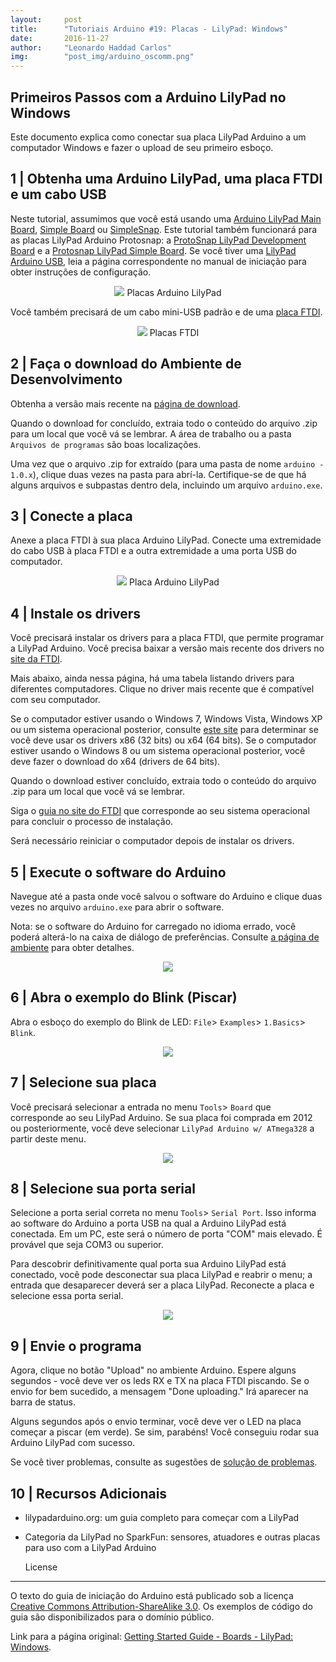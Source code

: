 ```yaml
---
layout:     post
title:      "Tutoriais Arduino #19: Placas - LilyPad: Windows"
date:       2016-11-27
author:     "Leonardo Haddad Carlos"
img:        "post_img/arduino_oscomm.png"
---
```


## Primeiros Passos com a Arduino LilyPad no Windows

Este documento explica como conectar sua placa LilyPad Arduino a um computador Windows e fazer o upload de seu primeiro esboço.

## 1 | Obtenha uma Arduino LilyPad, uma placa FTDI e um cabo USB

Neste tutorial, assumimos que você está usando uma [Arduino LilyPad Main Board][lilymain], [Simple Board][lilysimple] ou [SimpleSnap][lilysnap]. Este tutorial também funcionará para as placas LilyPad Arduino Protosnap: a [ProtoSnap LilyPad Development Board][lilyprotodev] e a [Protosnap LilyPad Simple Board][lilyprotosimple]. Se você tiver uma [LilyPad Arduino USB][lilyusb], leia a página correspondente no manual de iniciação para obter instruções de configuração.

<p style="text-align: center;">
    <img src="{{ site.baseurl }}/post_img/arduinotutorials/lily_boards.jpg" style="margin: 0 auto; max-height: 390px;" />
Placas Arduino LilyPad
</p>

Você também precisará de um cabo mini-USB padrão e de uma [placa FTDI][lilyftdi].

<p style="text-align: center;">
    <img src="{{ site.baseurl }}/post_img/arduinotutorials/lily_ftdi.jpg" style="margin: 0 auto; max-height: 390px;" />
Placas FTDI
</p>

## 2 | Faça o download do Ambiente de Desenvolvimento

Obtenha a versão mais recente na [página de download][downloadpage].

Quando o download for concluído, extraia todo o conteúdo do arquivo .zip para um local que você vá se lembrar. A área de trabalho ou a pasta `Arquivos de programas` são boas localizações.

Uma vez que o arquivo .zip for extraído (para uma pasta de nome `arduino - 1.0.x`), clique duas vezes na pasta para abrí-la. Certifique-se de que há alguns arquivos e subpastas dentro dela, incluindo um arquivo `arduino.exe`.

## 3 | Conecte a placa

Anexe a placa FTDI à sua placa Arduino LilyPad. Conecte uma extremidade do cabo USB à placa FTDI e a outra extremidade a uma porta USB do computador.

<p style="text-align: center;">
    <img src="{{ site.baseurl }}/post_img/arduinotutorials/lily_board.jpg" style="margin: 0 auto; max-height: 390px;" />
Placa Arduino LilyPad
</p>

## 4 | Instale os drivers

Você precisará instalar os drivers para a placa FTDI, que permite programar a LilyPad Arduino. Você precisa baixar a versão mais recente dos drivers no [site da FTDI][ftdiwebsite].

Mais abaixo, ainda nessa página, há uma tabela listando drivers para diferentes computadores. Clique no driver mais recente que é compatível com seu computador.

Se o computador estiver usando o Windows 7, Windows Vista, Windows XP ou um sistema operacional posterior, consulte [este site][mssupport] para determinar se você deve usar os drivers x86 (32 bits) ou x64 (64 bits). Se o computador estiver usando o Windows 8 ou um sistema operacional posterior, você deve fazer o download do x64 (drivers de 64 bits).

Quando o download estiver concluído, extraia todo o conteúdo do arquivo .zip para um local que você vá se lembrar.

Siga o [guia no site do FTDI][ftdiguide] que corresponde ao seu sistema operacional para concluir o processo de instalação.

Será necessário reiniciar o computador depois de instalar os drivers.

## 5 | Execute o software do Arduino

Navegue até a pasta onde você salvou o software do Arduino e clique duas vezes no arquivo `arduino.exe` para abrir o software.

Nota: se o software do Arduino for carregado no idioma errado, você poderá alterá-lo na caixa de diálogo de preferências. Consulte [a página de ambiente][environment] para obter detalhes.

<p style="text-align: center;">
    <img src="{{ site.baseurl }}/post_img/arduinotutorials/lily_blink.png" style="margin: 0 auto; max-height: 390px;" />
</p>

## 6 | Abra o exemplo do Blink (Piscar)

Abra o esboço do exemplo do Blink de LED: `File`> `Examples`> `1.Basics`> `Blink`.

<p style="text-align: center;">
    <img src="{{ site.baseurl }}/post_img/arduinotutorials/lily_blink.jpg" style="margin: 0 auto; max-height: 390px;" />
</p>

## 7 | Selecione sua placa

Você precisará selecionar a entrada no menu `Tools`> `Board` que corresponde ao seu LilyPad Arduino. Se sua placa foi comprada em 2012 ou posteriormente, você deve selecionar `LilyPad Arduino w/ ATmega328` a partir deste menu.

<p style="text-align: center;">
    <img src="{{ site.baseurl }}/post_img/arduinotutorials/lilywindows_chooseboard.jpg" style="margin: 0 auto; max-height: 390px;" />
</p>

## 8 | Selecione sua porta serial

Selecione a porta serial correta no menu `Tools`> `Serial Port`. Isso informa ao software do Arduino a porta USB na qual a Arduino LilyPad está conectada. Em um PC, este será o número de porta "COM" mais elevado. É provável que seja COM3 ou superior.

Para descobrir definitivamente qual porta sua Arduino LilyPad está conectado, você pode desconectar sua placa LilyPad e reabrir o menu; a entrada que desaparecer deverá ser a placa LilyPad. Reconecte a placa e selecione essa porta serial.

<p style="text-align: center;">
    <img src="{{ site.baseurl }}/post_img/arduinotutorials/lilywindows_chooseport.png" style="margin: 0 auto; max-height: 390px;" />
</p>

## 9 | Envie o programa

Agora, clique no botão "Upload" no ambiente Arduino. Espere alguns segundos - você deve ver os leds RX e TX na placa FTDI piscando. Se o envio for bem sucedido, a mensagem "Done uploading." Irá aparecer na barra de status.

Alguns segundos após o envio terminar, você deve ver o LED na placa começar a piscar (em verde). Se sim, parabéns! Você conseguiu rodar sua Arduino LilyPad com sucesso.

Se você tiver problemas, consulte as sugestões de [solução de problemas][troubleshooting].

## 10 | Recursos Adicionais

 - lilypadarduino.org: um guia completo para começar com a LilyPad
 - Categoria da LilyPad no SparkFun: sensores, atuadores e outras placas para uso com a LilyPad Arduino

	License
----

O texto do guia de iniciação do Arduino está publicado sob a licença [Creative Commons Attribution-ShareAlike 3.0][ccasa3]. Os exemplos de código do guia são disponibilizados para o domínio público.

Link para a página original: [Getting Started Guide - Boards - LilyPad: Windows][originalpage].

[//]: # (These are reference links used in the body of this note and get stripped out when the markdown processor does its job. There is no need to format nicely because it shouldn't be seen. Thanks SO - http://stackoverflow.com/questions/4823468/store-comments-in-markdown-syntax)


   [placeholder]: <>
   [lilysparkfun]: <https://www.sparkfun.com/categories/135>
   [lilypadguide]: <http://lilypadarduino.org/>
   [ftdiguide]: <http://www.ftdichip.com/Support/Documents/InstallGuides.htm>
   [mssupport]: <http://support.microsoft.com/kb/827218>
   [ftdiwebsite]: <http://www.ftdichip.com/Drivers/VCP.htm>
   [downloadpage]: <https://www.arduino.cc/en/Main/Software>
   [lilyftdi]: <http://lilypadarduino.org/?p=452>
   [lilyusb]: <http://lilypadarduino.org/?p=1494>
   [lilyprotosimple]: <http://lilypadarduino.org/?p=1461>
   [lilyprotodev]: <http://lilypadarduino.org/?p=489>
   [lilysnap]: <http://lilypadarduino.org/?p=289>
   [lilysimple]: <http://lilypadarduino.org/?p=149>
   [lilymain]: <http://lilypadarduino.org/?p=128>
   [reference]: <https://www.arduino.cc/en/Reference/HomePage>
   [tutexamples]: <https://www.arduino.cc/en/Tutorial/HomePage>
   [troubleshooting]: </2016/11/25/arduino-10troubleshooting/>
   [environment]: </2016/11/21/arduino-7environment/>
   [firststeps]: </2016/11/20/arduino-1start/>
   [originalpage]: <https://www.arduino.cc/en/Guide/LilyPadWindows>
   [ccasa3]: <https://creativecommons.org/licenses/by-sa/3.0>
   [arduino]: <https://www.arduino.cc>
